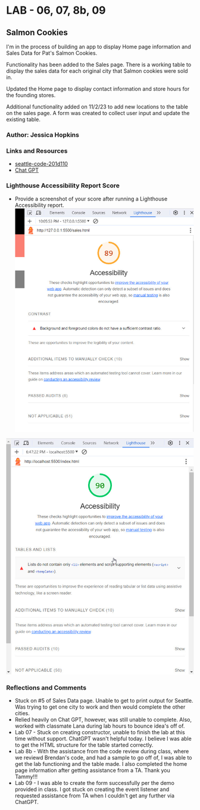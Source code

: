 # LAB - 06, 07, 8b, 09

## Salmon Cookies

I'm in the process of building an app to display Home page information and Sales Data for Pat's Salmon Cookies.

Functionality has been added to the Sales page.  There is a working table to display the sales data for each original city that Salmon cookies were sold in.

Updated the Home page to display contact information and store hours for the founding stores.

Additional functionality added on 11/2/23 to add new locations to the table on the sales page. A form was created to collect user input and update the existing table.

### Author: Jessica Hopkins

### Links and Resources

* [seattle-code-201d110](https://github.com/codefellows/seattle-code-201d110/tree/main)
* [Chat GPT](https://chat.openai.com/share/0f5916d3-dd0a-45d9-8e10-06abc216e9b9)

### Lighthouse Accessibility Report Score

* Provide a screenshot of your score after running a Lighthouse Accessibility report.
![Lighthouse Accessibility Screenshot](img/Lighthouse%2010-30-2023%20lab%2006.jpg)

![Updated Lighthouse Report 11-1-23](img/Lighthouse%202023-11-01_18-47-37.jpg)

### Reflections and Comments

* Stuck on #5 of Sales Data page.  Unable to get to print output for Seattle.  Was trying to get one city to work and then would complete the other cities.
* Relied heavily on Chat GPT, however, was still unable to complete.  Also, worked with classmate Lana during lab hours to bounce idea's off of.
* Lab 07 - Stuck on creating constructor, unable to finish the lab at this time without support.  ChatGPT wasn't helpful today.  I believe I was able to get the HTML structure for the table started correctly.
* Lab 8b - With the assistance from the code review during class, where we reviewd Brendan's code, and had a sample to go off of, I was able to get the lab functioning and the table made.  I also completed the home page information after getting assistance from a TA.  Thank you Tammy!!!
* Lab 09 - I was able to create the form successfully per the demo provided in class.  I got stuck on creating the event listener and requested assistance from TA when I couldn't get any further via ChatGPT.

